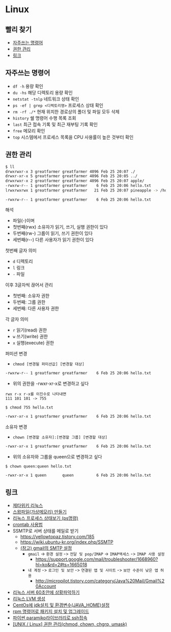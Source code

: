 # Linux

## 빨리 찾기
- [자주쓰는 명령어](#자주쓰는명령어)
- [권한 관리](#권한관리)
- [링크](#링크)

## 자주쓰는 명령어
- `df -h` 용량 확인
- `du -hs` 해당 디렉토리 용량 확인
- `netstat -tnlp` 네트워크 상태 확인
- `ps -ef | grep <디렉토리명>` 프로세스 상태 확인
- `rm -rf ./*` 현재 위치한 경로상의 폴더 및 파일 모두 삭제
- `history` 쉘 명령어 수행 목록 조회
- `last` 최근 접속 기록 및 최근 재부팅 기록 확인
- `free` 메모리 확인
- `top` 시스템에서 프로세스 목록을 CPU 사용률이 높은 것부터 확인

## 권한 관리
```sh
$ ll
drwxrwxr-x 3 greatfarmer greatfarmer 4096 Feb 25 20:07 ./
drwxr-xr-x 5 greatfarmer greatfarmer 4096 Feb 25 20:05 ../
drwxrwxr-x 2 greatfarmer greatfarmer 4096 Feb 25 20:07 apple/
-rwxrw-r-- 1 greatfarmer greatfarmer    6 Feb 25 20:06 hello.txt
lrwxrwxrwx 1 greatfarmer greatfarmer   21 Feb 25 20:07 pineapple -> /home/greatfarmer/ppp/
```

```
-rwxrw-r-- 1 greatfarmer greatfarmer    6 Feb 25 20:06 hello.txt
```
해석
- 파일(-)이며
- 첫번째(rwx) 소유자가 읽기, 쓰기, 실행 권한이 있다
- 두번째(rw-) 그룹이 읽기, 쓰기 권한이 있다
- 세번째(r--) 다른 사용자가 읽기 권한이 있다

첫번째 글자 의미
- `d` 디렉토리
- `l` 링크
- `-` 파일

이후 3글자씩 끊어서 관리
- 첫번째: 소유자 권한
- 두번째: 그룹 권한
- 세번째: 다른 사용자 권한

각 글자 의미
- `r` 읽기(read) 권한
- `w` 쓰기(write) 권한
- `x` 실행(execute) 권한

퍼미션 변경
- `chmod [변경될 퍼미션값] [변경할 대상]`
```sh
-rwxrw-r-- 1 greatfarmer greatfarmer    6 Feb 25 20:06 hello.txt
```
- 위의 권한을 -rwxr-xr-x로 변경하고 싶다
```
rwx r-x r-x를 이진수로 나타내면
111 101 101 -> 755
```
```
$ chmod 755 hello.txt
```
```sh
-rwxr-xr-x 1 greatfarmer greatfarmer    6 Feb 25 20:06 hello.txt
```

소유자 변경
- `chown [변경할 소유자]:[변경할 그룹] [변경할 대상]`
```sh
-rwxr-xr-x 1 greatfarmer greatfarmer    6 Feb 25 20:06 hello.txt
```
- 위의 소유자와 그룹을 queen으로 변경하고 싶다
```
$ chown queen:queen hello.txt
```
```sh
-rwxr-xr-x 1 queen       queen          6 Feb 25 20:06 hello.txt
```

## 링크
- [제타위키 리눅스](https://zetawiki.com/wiki/분류:리눅스)
- [스왑파일(가상메모리) 만들기](http://gafani.tistory.com/entry/스왑파일가상메모리-만들기)
- [리눅스 프로세스 상태보기 (ps명령)](http://smile2x.tistory.com/entry/리눅스-프로세스-상태-보기ps명령)
- [crontab 사용법](https://jdm.kr/blog/2)
- SSMTP로 서버 상태를 메일로 받기
  - https://yellowtopaz.tistory.com/185
  - https://wiki.ubuntu-kr.org/index.php/SSMTP
  - [(참고) gmail의 SMTP 설정](http://devgwangpal.tistory.com/34)
    - `gmail` -> `환경 설정` -> `전달 및 pop/IMAP` -> `IMAP액세스` -> `IMAP 사용 설정`
      - https://support.google.com/mail/troubleshooter/1668960?hl=ko&rd=2#ts=1665018
    - `내 계정` -> `로그인 및 보안` -> `연결된 앱 및 사이트` -> `보안 수준이 낮은 앱 허용`
      - http://micropilot.tistory.com/category/Java%20Mail/Gmail%20Account
- [리눅스 서버 60초안에 상황파악하기](https://b.luavis.kr/server/linux-performance-analysis)
- [리눅스 LVM 생성](http://sgbit.tistory.com/13)
- [CentOs에 jdk설치 및 환경변수(JAVA_HOME)설정](https://blog.hanumoka.net/2018/04/30/centOs-20180430-centos-install-jdk/)
- [rpm 명령어로 패키지 설치 및 업그레이드](http://pchero21.com/?p=1424)
- [파이썬 paramiko라이브러리로 ssh접속](https://hakurei.tistory.com/222)
- [[UNIX / Linux] 권한 관리(chmod, chown, chgrp, umask)](https://eunguru.tistory.com/93)